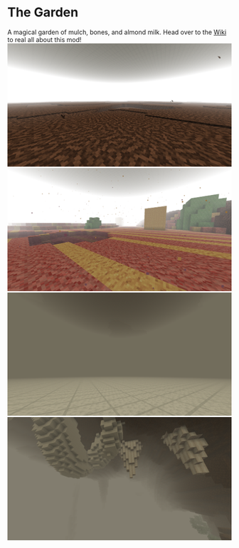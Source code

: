 # The Garden
A magical garden of mulch, bones, and almond milk.
Head over to the [Wiki](https://github.com/LudoCrypt/The-Garden/wiki) to real all about this mod!
![Point One Image](https://raw.githubusercontent.com/LudoCrypt/LudoCrypts-Haven/master/2021-04-06_14.01.21.png)
![Skinned Houseparts Image](https://raw.githubusercontent.com/LudoCrypt/LudoCrypts-Haven/master/2021-04-06_14.08.19.png)
![Point Two Image](https://raw.githubusercontent.com/LudoCrypt/LudoCrypts-Haven/master/2021-04-06_14.35.27.png)
![Ivory Shallows Image](https://raw.githubusercontent.com/LudoCrypt/LudoCrypts-Haven/master/2021-04-06_14.36.57.png)